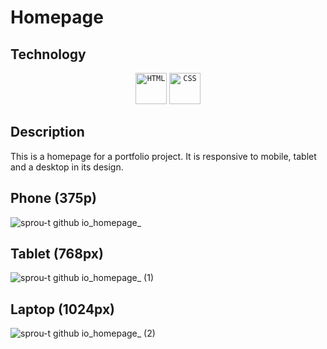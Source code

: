 # Homepage

## Technology
<div align="center">
	<code><img width="50" src="https://user-images.githubusercontent.com/25181517/192158954-f88b5814-d510-4564-b285-dff7d6400dad.png" alt="HTML" title="HTML"/></code>
	<code><img width="50" src="https://user-images.githubusercontent.com/25181517/183898674-75a4a1b1-f960-4ea9-abcb-637170a00a75.png" alt="CSS" title="CSS"/></code>
</div>

## Description
This is a homepage for a portfolio project. It is responsive to mobile, tablet and a desktop in its design.

## Phone (375p)
![sprou-t github io_homepage_](https://github.com/user-attachments/assets/fe705332-63c7-458e-b909-84262e4f3df3)


## Tablet (768px)
![sprou-t github io_homepage_ (1)](https://github.com/user-attachments/assets/98f0028a-8ff7-4a6c-97ed-2003a30b450a)


## Laptop (1024px)
![sprou-t github io_homepage_ (2)](https://github.com/user-attachments/assets/a8736a85-2b6d-44a4-bfd6-af2b436476a8)